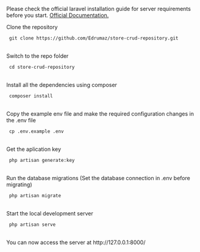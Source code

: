 <p>Please check the official laravel installation guide for server requirements before you start. <a href="https://laravel.com/docs/6.x"> Official Documentation. </a></p>

<p> Clone the repository </p>
<code> git clone https://github.com/Edrumaz/store-crud-repository.git </code><br>
<br><p>Switch to the repo folder </p>
<code> cd store-crud-repository </code><br>
<br><p> Install all the dependencies using composer </p>
<code> composer install </code><br>
<br><p> Copy the example env file and make the required configuration changes in the .env file </p>
<code> cp .env.example .env </code><br>
<br><p>Get the aplication key </p>
<code> php artisan generate:key </code><br>
<br><p> Run the database migrations (Set the database connection in .env before migrating) </p>
<code> php artisan migrate </code><br>
<br><p> Start the local development server </p>
<code> php artisan serve </code><br>
<br><p> You can now access the server at http://127.0.0.1:8000/ </p>

